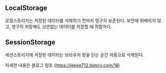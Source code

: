 ## LocalStorage

로컬스토리지는 저장된 데이터를 삭제하기 전까지 영구히 보존된다. 보안에 위배되지 않고, 영구히 저장해도 상관없는 데이터를 저장할 때 적합하다.

## SessionStorage

세션스토리지에 저장된 데이터는 브라우저 창을 닫는 순간 자동으로 삭제된다.

자세한 내용은 블로그 참조 (https://jeeee712.tistory.com/18)

